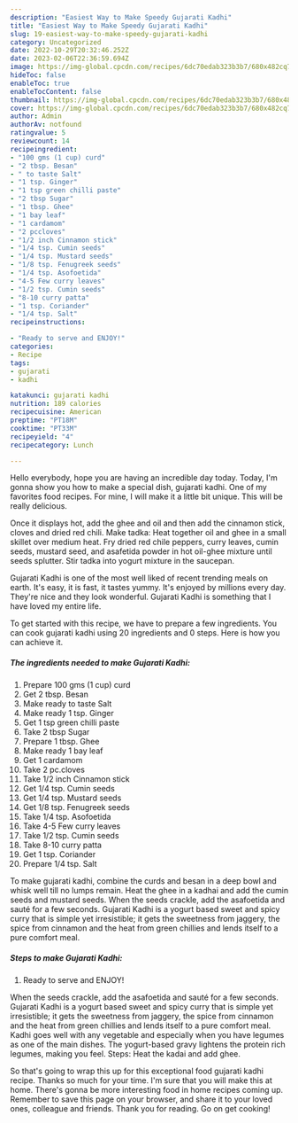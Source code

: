 ```yaml
---
description: "Easiest Way to Make Speedy Gujarati Kadhi"
title: "Easiest Way to Make Speedy Gujarati Kadhi"
slug: 19-easiest-way-to-make-speedy-gujarati-kadhi
category: Uncategorized
date: 2022-10-29T20:32:46.252Z
date: 2023-02-06T22:36:59.694Z
image: https://img-global.cpcdn.com/recipes/6dc70edab323b3b7/680x482cq70/gujarati-kadhi-recipe-main-photo.jpg
hideToc: false
enableToc: true
enableTocContent: false
thumbnail: https://img-global.cpcdn.com/recipes/6dc70edab323b3b7/680x482cq70/gujarati-kadhi-recipe-main-photo.jpg
cover: https://img-global.cpcdn.com/recipes/6dc70edab323b3b7/680x482cq70/gujarati-kadhi-recipe-main-photo.jpg
author: Admin
authorAv: notfound
ratingvalue: 5
reviewcount: 14
recipeingredient:
- "100 gms (1 cup) curd"
- "2 tbsp. Besan"
- " to taste Salt"
- "1 tsp. Ginger"
- "1 tsp green chilli paste"
- "2 tbsp Sugar"
- "1 tbsp. Ghee"
- "1 bay leaf"
- "1 cardamom"
- "2 pccloves"
- "1/2 inch Cinnamon stick"
- "1/4 tsp. Cumin seeds"
- "1/4 tsp. Mustard seeds"
- "1/8 tsp. Fenugreek seeds"
- "1/4 tsp. Asofoetida"
- "4-5 Few curry leaves"
- "1/2 tsp. Cumin seeds"
- "8-10 curry patta"
- "1 tsp. Coriander"
- "1/4 tsp. Salt"
recipeinstructions:

- "Ready to serve and ENJOY!"
categories:
- Recipe
tags:
- gujarati
- kadhi

katakunci: gujarati kadhi 
nutrition: 189 calories
recipecuisine: American
preptime: "PT18M"
cooktime: "PT33M"
recipeyield: "4"
recipecategory: Lunch

---
```



Hello everybody, hope you are having an incredible day today. Today, I'm gonna show you how to make a special dish, gujarati kadhi. One of my favorites food recipes. For mine, I will make it a little bit unique. This will be really delicious.

Once it displays hot, add the ghee and oil and then add the cinnamon stick, cloves and dried red chili. Make tadka: Heat together oil and ghee in a small skillet over medium heat. Fry dried red chile peppers, curry leaves, cumin seeds, mustard seed, and asafetida powder in hot oil-ghee mixture until seeds splutter. Stir tadka into yogurt mixture in the saucepan.

Gujarati Kadhi is one of the most well liked of recent trending meals on earth. It's easy, it is fast, it tastes yummy. It's enjoyed by millions every day. They're nice and they look wonderful. Gujarati Kadhi is something that I have loved my entire life.


To get started with this recipe, we have to prepare a few ingredients. You can cook gujarati kadhi using 20 ingredients and 0 steps. Here is how you can achieve it.

<!--inarticleads1-->

##### The ingredients needed to make Gujarati Kadhi:

1. Prepare 100 gms (1 cup) curd
1. Get 2 tbsp. Besan
1. Make ready  to taste Salt
1. Make ready 1 tsp. Ginger
1. Get 1 tsp green chilli paste
1. Take 2 tbsp Sugar
1. Prepare 1 tbsp. Ghee
1. Make ready 1 bay leaf
1. Get 1 cardamom
1. Take 2 pc.cloves
1. Take 1/2 inch Cinnamon stick
1. Get 1/4 tsp. Cumin seeds
1. Get 1/4 tsp. Mustard seeds
1. Get 1/8 tsp. Fenugreek seeds
1. Take 1/4 tsp. Asofoetida
1. Take 4-5 Few curry leaves
1. Take 1/2 tsp. Cumin seeds
1. Take 8-10 curry patta
1. Get 1 tsp. Coriander
1. Prepare 1/4 tsp. Salt


To make gujarati kadhi, combine the curds and besan in a deep bowl and whisk well till no lumps remain. Heat the ghee in a kadhai and add the cumin seeds and mustard seeds. When the seeds crackle, add the asafoetida and sauté for a few seconds. Gujarati Kadhi is a yogurt based sweet and spicy curry that is simple yet irresistible; it gets the sweetness from jaggery, the spice from cinnamon and the heat from green chillies and lends itself to a pure comfort meal. 

<!--inarticleads2-->

##### Steps to make Gujarati Kadhi:


1. Ready to serve and ENJOY!

When the seeds crackle, add the asafoetida and sauté for a few seconds. Gujarati Kadhi is a yogurt based sweet and spicy curry that is simple yet irresistible; it gets the sweetness from jaggery, the spice from cinnamon and the heat from green chillies and lends itself to a pure comfort meal. Kadhi goes well with any vegetable and especially when you have legumes as one of the main dishes. The yogurt-based gravy lightens the protein rich legumes, making you feel. Steps: Heat the kadai and add ghee. 

So that's going to wrap this up for this exceptional food gujarati kadhi recipe. Thanks so much for your time. I'm sure that you will make this at home. There's gonna be more interesting food in home recipes coming up. Remember to save this page on your browser, and share it to your loved ones, colleague and friends. Thank you for reading. Go on get cooking!
